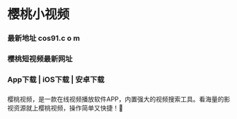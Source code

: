 # 樱桃小视频
### 最新地址 cos91.c o m
### 樱桃短视频最新网址
### App下载 | iOS下载 | 安卓下载
### 
樱桃视频，是一款在线视频播放软件APP，内置强大的视频搜索工具。看海量的影视资源就上樱桃视频，操作简单又快捷！👋
